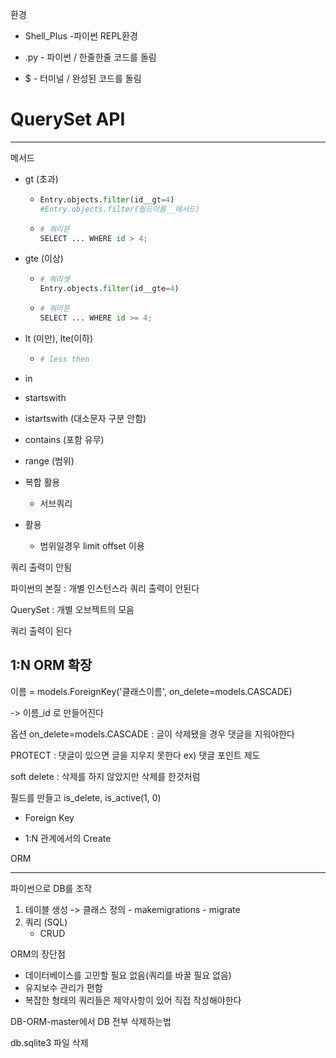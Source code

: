 환경

- Shell_Plus -파이썬 REPL환경

- .py - 파이썬 / 한줄한줄 코드를 돌림 

- $ - 터미널 / 완성된 코드를 돌림



# QuerySet API

---

메서드

- gt (초과)

  - ```python
    Entry.objects.filter(id__gt=4)
    #Entry.objects.filter(필드이름__메서드)
    ```

  - ```python
    # 쿼리문
    SELECT ... WHERE id > 4;
    ```

- gte (이상)

  - ```python
    # 쿼리셋
    Entry.objects.filter(id__gte=4)
    ```

  - ```python
    # 쿼리문
    SELECT ... WHERE id >= 4;
    ```

- lt (미만), lte(이하)

  - ```python
    # less then
    
    ```

- in

- startswith

- istartswith (대소문자 구분 안함)

- contains (포함 유무)

- range (범위)



- 복합 활용
  - 서브쿼리
- 활용
  - 범위일경우 limit offset 이용





쿼리 출력이 안됨

파이썬의 본질 : 개별 인스턴스라 쿼리 출력이 안된다



QuerySet : 개별 오브젝트의 모음

쿼리 출력이 된다



## 1:N ORM 확장

이름 = models.ForeignKey('클래스이름', on_delete=models.CASCADE)

-> 이름_id 로 만들어진다

옵션 on_delete=models.CASCADE : 글이 삭제됐을 경우 댓글을 지워야한다

PROTECT : 댓글이 있으면 글을 지우지 못한다 ex) 댓글 포인트 제도



soft delete : 삭제를 하지 않았지만 삭제를 한것처럼

필드를 만들고 is_delete, is_active(1, 0)



- Foreign Key



- 1:N 관계에서의 Create



ORM

---

파이썬으로 DB를 조작

1. 테이블 생성 -> 클래스 정의 - makemigrations - migrate
2. 쿼리 (SQL)
   - CRUD



ORM의 장단점

- 데이터베이스를 고민할 필요 없음(쿼리를 바꿀 필요 없음)
- 유지보수 관리가 편함
- 복잡한 형태의 쿼리들은 제약사항이 있어 직접 작성해야한다



DB-ORM-master에서 DB 전부 삭제하는법

db.sqlite3 파일 삭제